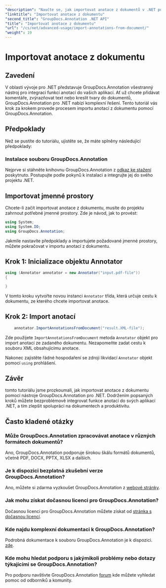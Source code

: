 ```yaml
---
"description": "Naučte se, jak importovat anotace z dokumentů v .NET pomocí GroupDocs.Annotation. Pro bezproblémovou integraci postupujte podle našeho podrobného návodu."
"linktitle": "Importovat anotace z dokumentu"
"second_title": "GroupDocs.Annotation .NET API"
"title": "Importovat anotace z dokumentu"
"url": "/cs/net/advanced-usage/import-annotations-from-document/"
"weight": 19
---
```


# Importovat anotace z dokumentu

## Zavedení
V oblasti vývoje pro .NET představuje GroupDocs.Annotation všestranný nástroj pro integraci funkcí anotací do vašich aplikací. Ať už chcete přidávat komentáře, zvýrazňovat text nebo kreslit tvary do dokumentů, GroupDocs.Annotation pro .NET nabízí komplexní řešení. Tento tutoriál vás krok za krokem provede procesem importu anotací z dokumentu pomocí GroupDocs.Annotation.
## Předpoklady
Než se pustíte do tutoriálu, ujistěte se, že máte splněny následující předpoklady:
### Instalace souboru GroupDocs.Annotation
Nejprve si stáhněte knihovnu GroupDocs.Annotation z [odkaz ke stažení](https://releases.groupdocs.com/annotation/net/) poskytnuto. Postupujte podle pokynů k instalaci a integrujte jej do svého projektu .NET.

## Importovat jmenné prostory
Chcete-li začít importovat anotace z dokumentu, musíte do projektu zahrnout potřebné jmenné prostory. Zde je návod, jak to provést:

```csharp
using System;
using System.IO;
using GroupDocs.Annotation;
```

Jakmile nastavíte předpoklady a importujete požadované jmenné prostory, můžete pokračovat v importu anotací z dokumentu.
## Krok 1: Inicializace objektu Annotator
```csharp
using (Annotator annotator = new Annotator("input.pdf-file"))
{

}
```
V tomto kroku vytvořte novou instanci `Annotator` třída, která určuje cestu k dokumentu, ze kterého chcete importovat anotace.
## Krok 2: Import anotací
```csharp
	annotator.ImportAnnotationsFromDocument("result.XML-file");
```
Zde použijete `ImportAnnotationsFromDocument` metoda `Annotator` objekt pro import anotací ze zadaného dokumentu. Nezapomeňte zadat cestu k souboru XML obsahujícímu anotace.

Nakonec zajistěte řádné hospodaření se zdroji likvidací `Annotator` objekt pomocí `using` prohlášení.

## Závěr
tomto tutoriálu jsme prozkoumali, jak importovat anotace z dokumentu pomocí nástroje GroupDocs.Annotation pro .NET. Dodržením popsaných kroků můžete bezproblémově integrovat funkce anotací do svých aplikací .NET, a tím zlepšit spolupráci na dokumentech a produktivitu.
## Často kladené otázky
### Může GroupDocs.Annotation zpracovávat anotace v různých formátech dokumentů?
Ano, GroupDocs.Annotation podporuje širokou škálu formátů dokumentů, včetně PDF, DOCX, PPTX, XLSX a dalších.
### Je k dispozici bezplatná zkušební verze GroupDocs.Annotation?
Ano, můžete si zdarma vyzkoušet GroupDocs.Annotation z [webové stránky](https://releases.groupdocs.com/).
### Jak mohu získat dočasnou licenci pro GroupDocs.Annotation?
Dočasnou licenci pro GroupDocs.Annotation můžete získat od [stránka s dočasnou licencí](https://purchase.groupdocs.com/temporary-license/).
### Kde najdu komplexní dokumentaci k GroupDocs.Annotation?
Podrobná dokumentace k souboru GroupDocs.Annotation je k dispozici. [zde](https://tutorials.groupdocs.com/annotation/net/).
### Kde mohu hledat podporu s jakýmikoli problémy nebo dotazy týkajícími se GroupDocs.Annotation?
Pro podporu navštivte GroupDocs.Annotation [forum](https://forum.groupdocs.com/c/annotation/10) kde můžete vyhledat pomoc od odborníků a komunity.